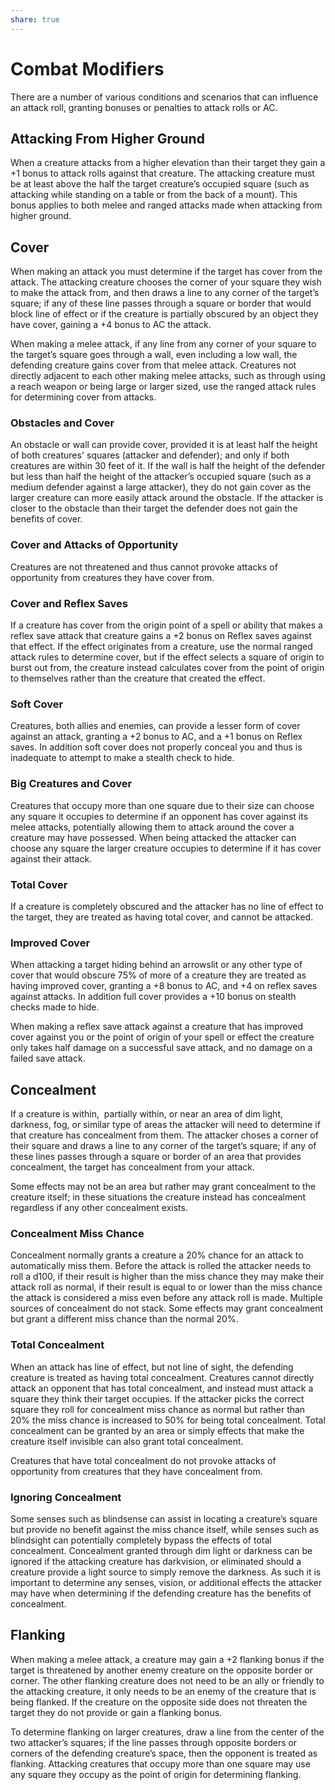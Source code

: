 ```yaml
---
share: true
---
```


# Combat Modifiers
 
There are a number of various conditions and scenarios that can influence an attack roll, granting bonuses or penalties to attack rolls or AC.

## Attacking From Higher Ground

When a creature attacks from a higher elevation than their target they gain a +1 bonus to attack rolls against that creature. The attacking creature must be at least above the half the target creature’s occupied square (such as attacking while standing on a table or from the back of a mount). This bonus applies to both melee and ranged attacks made when attacking from higher ground.

## Cover

When making an attack you must determine if the target has cover from the attack. The attacking creature chooses the corner of your square they wish to make the attack from, and then draws a line to any corner of the target’s square; if any of these line passes through a square or border that would block line of effect or if the creature is partially obscured by an object they have cover, gaining a +4 bonus to AC the attack.

When making a melee attack, if any line from any corner of your square to the target’s square goes through a wall, even including a low wall, the defending creature gains cover from that melee attack. Creatures not directly adjacent to each other making melee attacks, such as through using a reach weapon or being large or larger sized, use the ranged attack rules for determining cover from attacks.

### Obstacles and Cover

An obstacle or wall can provide cover, provided it is at least half the height of both creatures' squares (attacker and defender); and only if both creatures are within 30 feet of it. If the wall is half the height of the defender but less than half the height of the attacker’s occupied square (such as a medium defender against a large attacker), they do not gain cover as the larger creature can more easily attack around the obstacle. If the attacker is closer to the obstacle than their target the defender does not gain the benefits of cover.

### Cover and Attacks of Opportunity

Creatures are not threatened and thus cannot provoke attacks of opportunity from creatures they have cover from.

### Cover and Reflex Saves

If a creature has cover from the origin point of a spell or ability that makes a reflex save attack that creature gains a +2 bonus on Reflex saves against that effect. If the effect originates from a creature, use the normal ranged attack rules to determine cover, but if the effect selects a square of origin to burst out from, the creature instead calculates cover from the point of origin to themselves rather than the creature that created the effect.

### Soft Cover

Creatures, both allies and enemies, can provide a lesser form of cover against an attack, granting a +2 bonus to AC, and a +1 bonus on Reflex saves. In addition soft cover does not properly conceal you and thus is inadequate to attempt to make a stealth check to hide.

### Big Creatures and Cover

Creatures that occupy more than one square due to their size can choose any square it occupies to determine if an opponent has cover against its melee attacks, potentially allowing them to attack around the cover a creature may have possessed. When being attacked the attacker can choose any square the larger creature occupies to determine if it has cover against their attack.

### Total Cover

If a creature is completely obscured and the attacker has no line of effect to the target, they are treated as having total cover, and cannot be attacked.

### Improved Cover

When attacking a target hiding behind an arrowslit or any other type of cover that would obscure 75% of more of a creature they are treated as having improved cover, granting a +8 bonus to AC, and +4 on reflex saves against attacks. In addition full cover provides a +10 bonus on stealth checks made to hide.

When making a reflex save attack against a creature that has improved cover against you or the point of origin of your spell or effect the creature only takes half damage on a successful save attack, and no damage on a failed save attack.

## Concealment

If a creature is within,  partially within, or near an area of dim light, darkness, fog, or similar type of areas the attacker will need to determine if that creature has concealment from them. The attacker choses a corner of their square and draws a line to any corner of the target’s square; if any of these lines passes through a square or border of an area that provides concealment, the target has concealment from your attack.

Some effects may not be an area but rather may grant concealment to the creature itself; in these situations the creature instead has concealment regardless if any other concealment exists.

### Concealment Miss Chance

Concealment normally grants a creature a 20% chance for an attack to automatically miss them. Before the attack is rolled the attacker needs to roll a d100, if their result is higher than the miss chance they may make their attack roll as normal, if their result is equal to or lower than the miss chance the attack is considered a miss even before any attack roll is made. Multiple sources of concealment do not stack. Some effects may grant concealment but grant a different miss chance than the normal 20%.

### Total Concealment

When an attack has line of effect, but not line of sight, the defending creature is treated as having total concealment. Creatures cannot directly attack an opponent that has total concealment, and instead must attack a square they think their target occupies. If the attacker picks the correct square they roll for concealment miss chance as normal but rather than 20% the miss chance is increased to 50% for being total concealment. Total concealment can be granted by an area or simply effects that make the creature itself invisible can also grant total concealment.

Creatures that have total concealment do not provoke attacks of opportunity from creatures that they have concealment from.

### Ignoring Concealment

Some senses such as blindsense can assist in locating a creature’s square but provide no benefit against the miss chance itself, while senses such as blindsight can potentially completely bypass the effects of total concealment. Concealment granted through dim light or darkness can be ignored if the attacking creature has darkvision, or eliminated should a creature provide a light source to simply remove the darkness. As such it is important to determine any senses, vision, or additional effects the attacker may have when determining if the defending creature has the benefits of concealment.

## Flanking

When making a melee attack, a creature may gain a +2 flanking bonus if the target is threatened by another enemy creature on the opposite border or corner. The other flanking creature does not need to be an ally or friendly to the attacking creature, it only needs to be an enemy of the creature that is being flanked. If the creature on the opposite side does not threaten the target they do not provide or gain a flanking bonus.

To determine flanking on larger creatures, draw a line from the center of the two attacker’s squares; if the line passes through opposite borders or corners of the defending creature’s space, then the opponent is treated as flanking. Attacking creatures that occupy more than one square may use any square they occupy as the point of origin for determining flanking.